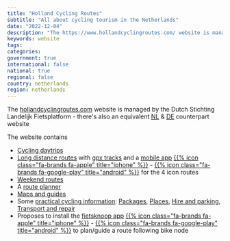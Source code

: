 ```yaml
---
title: "Holland Cycling Routes"
subtitle: "All about cycling tourism in the Netherlands"
date: "2022-12-04"
description: "The https://www.hollandcyclingroutes.com/ website is managed by the Dutch Stichting Landelijk Fietsplatform"
keywords: website
tags:
categories: 
government: true
international: false
national: true
regional: false
country: netherlands
region: netherlands
---
```


The [hollandcyclingroutes.com](https://www.hollandcyclingroutes.com/) website is managed by the Dutch Stichting Landelijk Fietsplatform - there's also an equivalent [NL](https://www.nederlandfietsland.nl/) & [DE](https://www.hollandfahrradland.de/) counterpart website

The website contains

- [Cycling daytrips](https://www.hollandcyclingroutes.com/cycling-daytrips)
- [Long distance routes](https://www.hollandcyclingroutes.com/long-distance-cycle-routes) with [gpx tracks](https://www.hollandcyclingroutes.com/long-distance-cycle-routes/gps-tracks) and a [mobile app](https://www.lfmaasroute.nl/en/services/take-the-road-with-the-app) [{{% icon class="fa-brands fa-apple" title="iphone" %}}](https://itunes.apple.com/nl/app/lf-routes/id1352944680?mt=8) - [{{% icon class="fa-brands fa-google-play" title="android" %}}](https://play.google.com/store/apps/details?id=it.midapp.itineraria.lf) for the 4 icon routes
- [Weekend routes](https://www.nederlandfietsland.nl/lf-weekendtochten/)
- A [route planner](https://www.hollandcyclingroutes.com/online-cycle-route-planner)
- [Maps and guides](https://www.hollandcyclingroutes.com/cycle-maps-and-guides)
- Some [practical cycling information](https://www.hollandcyclingroutes.com/practical): [Packages](https://www.hollandcyclingroutes.com/practical/cycling-packages),  [Places](https://www.hollandcyclingroutes.com/practical/cycle-friendly-places-and-lodging), [Hire and parking](https://www.hollandcyclingroutes.com/practical/cycle-hire-and-parking), [Transport and repair](https://www.hollandcyclingroutes.com/practical/cycle-transport-and-repair)
- Proposes to install the [fietsknoop app](https://www.fietsknoop.nl/talen/english) [{{% icon class="fa-brands fa-apple" title="iphone" %}}](itms://itunes.apple.com/us/app/fietsknoop/id351409471?mt=8) - [{{% icon class="fa-brands fa-google-play" title="android" %}}](https://play.google.com/store/apps/details?id=nl.vv.fietsknoop) to plan/guide a route following bike node
